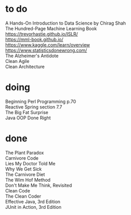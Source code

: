 # to do    
A Hands-On Introduction to Data Science by Chirag Shah  
The Hundred-Page Machine Learning Book  
https://trevorhastie.github.io/ISLR/  
https://mml-book.github.io/  
https://www.kaggle.com/learn/overview  
https://www.statisticsdonewrong.com/  
The Alzheimer's Antidote  
Clean Agile  
Clean Architecture
# doing 
Beginning Perl Programming p.70  
Reactive Spring section 7.7  
The Big Fat Surprise  
Java OOP Done Right
# done
The Plant Paradox  
Carnivore Code  
Lies My Doctor Told Me  
Why We Get Sick  
The Carnivore Diet  
The Wim Hof Method  
Don't Make Me Think, Revisited  
Clean Code  
The Clean Coder  
Effective Java, 3rd Edition  
JUnit in Action, 3rd Edition   
